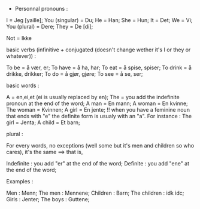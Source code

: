 - Personnal pronouns :

I = Jeg [yaille];
You (singular) = Du;
He = Han;
She = Hun;
It = Det;
We = Vi;
You (plural) = Dere;
They = De [di];

Not = Ikke

basic verbs (infinitive + conjugated (doesn't change wether it's I or they or whatever)) :

To be = å vær, er;
To have = å ha, har;
To eat = å spise, spiser;
To drink = å drikke, drikker;
To do = å gjør, gjøre;
To see = å se, ser;

basic words :

A = en,ei,et (ei is usually replaced by en);
The = you add the indefinite pronoun at the end of the word;
A man = En mann;
A woman = En kvinne;
The woman = Kvinnen;
A girl = En jente;
!! when you have a feminine noun that ends with "e" the definite form is usualy with an "a". For instance :
The girl = Jenta;
A child = Et barn;

plural :

For every words, no exceptions (well some but it's men and children so who cares), it's the same ==> that is, 

Indefinite : you add "er" at the end of the word;
Definite : you add "ene" at the end of the word;

Examples : 

Men : Menn;
The men : Mennene;
Children : Barn;
The children : idk idc;
Girls : Jenter;
The boys : Guttene;
